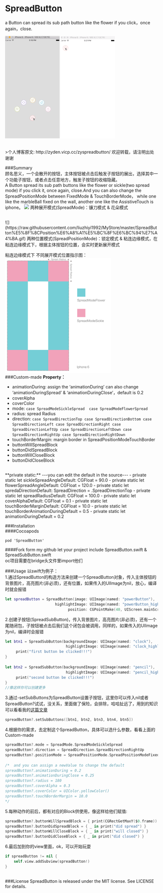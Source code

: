 # SpreadButton
a Button can spread its sub path button like the flower if you click，once again，close.


![](https://raw.githubusercontent.com/liuzhiyi1992/MyStore/master/SpreadButton%E6%BC%94%E7%A4%BApart1.gif)
![](https://raw.githubusercontent.com/liuzhiyi1992/MyStore/master/SpreadButton%E6%BC%94%E7%A4%BApart2.gif)

<br>
>个人博客原文: http://zyden.vicp.cc/zyspreadbutton/  
欢迎转载，请注明出处谢谢  

###Summary  
顾名思义，一个会散开的按钮，主体按钮被点击后触发子按钮的展出，选择其中一个功能子按钮，或者点击任意地方，触发子按钮的收缩隐藏。  
A Button spread its sub path buttons like the flower or sickle(two spread mode) if you click it, once again, close.And you can also change the SpreadPositionMode between FixedMode & TouchBorderMode， while one like the marbleBall fixed on the wall, another one like the AssistiveTouch is iphone。
![](https://raw.githubusercontent.com/liuzhiyi1992/MyStore/master/SpreadButton%E6%BC%94%E7%A4%BAgif5.gif)
两种展开模式(SpreadMode)：镰刀模式 & 花朵模式  

<br>
![](https://raw.githubusercontent.com/liuzhiyi1992/MyStore/master/SpreadButton%E5%8F%8CPosition%E6%A8%A1%E5%BC%8F%E6%BC%94%E7%A4%BA.gif)
两种位置模式(SpreadPositionMode)：锁定模式 & 粘连边缘模式，在粘连边缘模式下，根据主体按钮的位置，会实时更新展开模式

粘连边缘模式下 不同展开模式位置指示图：
![](https://raw.githubusercontent.com/liuzhiyi1992/MyStore/master/SpreadButton-image5.png)
<br>
###Custom-made
**Property：**  
- animationDuring: assign the ‘animationDuring’ can also change ‘animationDuringSpread’ & ‘animationDuringClose’，default is 0.2  
- coverAlpha  
- coverColor  
- mode:    `case SpreadModeSickleSpread  case SpreadModeFlowerSpread`  
- radius: spread Radius  
- direction:  `case SpreadDirectionTop case SpreadDirectionBottom case SpreadDirectionLeft case SpreadDirectionRight case SpreadDirectionLeftUp case SpreadDirectionLeftDown case SpreadDirectionRightUp case SpreadDirectionRightDown`  
- touchBorderMargin: margin border in SpreadPositionModeTouchBorder  
- buttonWillSpreadBlock  
- buttonDidSpreadBlock  
- buttonWillCloseBlock  
- buttonDidCloseBlock  
<br>
**private static:**  
---you can edit the default in the source---  
- private static let sickleSpreadAngleDefault: CGFloat = 90.0  
- private static let flowerSpreadAngleDefault: CGFloat = 120.0  
- private static let spredaDirectionDefault: SpreadDirection = .SpreadDirectionTop  
- private static let spreadRadiusDefault: CGFloat = 100.0  
- private static let coverAlphaDefault: CGFloat = 0.1  
- private static let touchBorderMarginDefault: CGFloat = 10.0  
- private static let touchBorderAnimationDuringDefault = 0.5  
- private static let animationDuringDefault = 0.2

###Installation  
####Cocoapods   
```
pod 'SpreadButton'
```
####Fork form my github
let your project include SpreadButton.swift & SpreadSubButton.swift  
oc项目需要在bridge头文件里import他们

###Usage
以swift为例子：  
1.通过SpreadButton的构造方法来创建一个SpreadButton对象，传入主体按钮的背景图片，高亮图片(非必须)，还有位置，如果传入的UIImage为nil，放心，编译时就会报错
```swift
let spreadButton = SpreadButton(image: UIImage(named: "powerButton"),
                       highlightImage: UIImage(named: "powerButton_highlight"),
                             position: CGPointMake(40, UIScreen.mainScreen().bounds.height - 40))
```

2.创建子按钮(SpreadSubButton)，传入背景图片，高亮图片(非必须)，还有一个尾随闭包，子按钮被点击后我们这个闭包会被调用，同样的，如果传入的UIImage为nil，编译时会报错  
```swift
let btn1 = SpreadSubButton(backgroundImage: UIImage(named: "clock"), 
                            highlightImage: UIImage(named: "clock_highlight")) { (index, sender) -> Void in
     print("first button be clicked!!!")
}

let btn2 = SpreadSubButton(backgroundImage: UIImage(named: "pencil"), 
                            highlightImage: UIImage(named: "pencil_highlight")) { (index, sender) -> Void in
     print("second button be clicked!!!")
}
//像这样你可以创建更多
```

3.通过-setSubButtons为SpreadButton设置子按钮，这里你可以传入nil或者SpreadButton?试试，没关系，里面做了保险，会排除，哈哈扯远了，用到的知识可以看看我的[这篇文章](http://zyden.vicp.cc/map-those-arrays/)
```swift
spreadButton?.setSubButtons([btn1, btn2, btn3, btn4, btn5])
```

4.根据你的需求，去定制这个SpreadButton，具体可以选什么参数，看看上面的Custom-made
```swift
spreadButton?.mode = SpreadMode.SpreadModeSickleSpread
spreadButton?.direction = SpreadDirection.SpreadDirectionRightUp
spreadButton?.positionMode = SpreadPositionMode.SpreadPositionModeFixed

/*  and you can assign a newValue to change the default
spreadButton?.animationDuring = 0.2
spreadButton?.animationDuringClose = 0.25
spreadButton?.radius = 180
spreadButton?.coverAlpha = 0.3
spreadButton?.coverColor = UIColor.yellowColor()  
spreadButton?.touchBorderMargin = 10.0
*/
```

5.每种动作的前后，都有对应的Block供使用，像这样给他们赋值:
```swift
spreadButton?.buttonWillSpreadBlock = { print(CGRectGetMaxY($0.frame)) }
spreadButton?.buttonDidSpreadBlock = { _ in print("did spread") }
spreadButton?.buttonWillCloseBlock = { _ in print("will closed") }
spreadButton?.buttonDidCloseBlock = { _ in print("did closed") }
```

6.最后加到你的view里面，ok，可以开始玩耍
```swift
if spreadButton != nil {
    self.view.addSubview(spreadButton!)
}
```

<br>
###License  
SpreadButton is released under the MIT license. See LICENSE for details.
